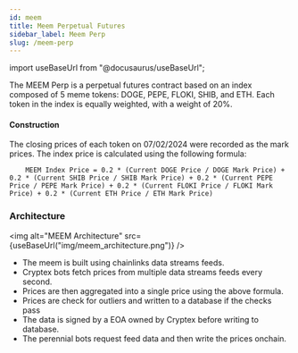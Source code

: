 ```yaml
---
id: meem
title: Meem Perpetual Futures
sidebar_label: Meem Perp
slug: /meem-perp
---
```

import useBaseUrl from "@docusaurus/useBaseUrl";


The MEEM Perp is a perpetual futures contract based on an index composed of 5 meme tokens: DOGE, PEPE, FLOKI, SHIB, and ETH. Each token in the index is equally weighted, with a weight of 20%.

#### Construction

The closing prices of each token on 07/02/2024 were recorded as the mark prices. The index price is calculated using the following formula:
```
    MEEM Index Price = 0.2 * (Current DOGE Price / DOGE Mark Price) + 0.2 * (Current SHIB Price / SHIB Mark Price) + 0.2 * (Current PEPE Price / PEPE Mark Price) + 0.2 * (Current FLOKI Price / FLOKI Mark Price) + 0.2 * (Current ETH Price / ETH Mark Price) 
```

### Architecture

<img alt="MEEM Architecture" src={useBaseUrl("img/meem_architecture.png")} />

- The meem is built using chainlinks data streams feeds. 
- Cryptex bots fetch prices from multiple data streams feeds every second.
- Prices are then aggregated into a single price using the above formula.
- Prices are check for outliers and written to a database if the checks pass
- The data is signed by a EOA owned by Cryptex before writing to database.
- The perennial bots request feed data and then write the prices onchain.

